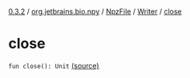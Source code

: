 [0.3.2](../../../index.md) / [org.jetbrains.bio.npy](../../index.md) / [NpzFile](../index.md) / [Writer](index.md) / [close](.)

# close

`fun close(): Unit` [(source)](https://github.com/JetBrains-Research/npy/blob/0.3.2/src/main/kotlin/org/jetbrains/bio/npy/Npz.kt#L198)